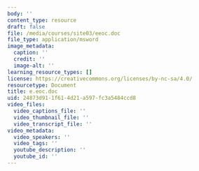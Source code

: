 ```yaml
---
body: ''
content_type: resource
draft: false
file: /media/courses/site03/eeoc.doc
file_type: application/msword
image_metadata:
  caption: ''
  credit: ''
  image-alt: ''
learning_resource_types: []
license: https://creativecommons.org/licenses/by-nc-sa/4.0/
resourcetype: Document
title: e.eoc.doc
uid: 24873d91-1f61-4d21-a597-fc3a5484ccd8
video_files:
  video_captions_file: ''
  video_thumbnail_file: ''
  video_transcript_file: ''
video_metadata:
  video_speakers: ''
  video_tags: ''
  youtube_description: ''
  youtube_id: ''
---
```


